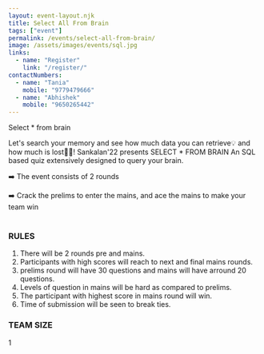 ```yaml
---
layout: event-layout.njk
title: Select All From Brain
tags: ["event"]
permalink: /events/select-all-from-brain/
image: /assets/images/events/sql.jpg
links:
  - name: "Register"
    link: "/register/"
contactNumbers:
  - name: "Tania"
    mobile: "9779479666"
  - name: "Abhishek"
    mobile: "9650265442"
---
```


Select * from brain
</br>

Let's search your memory and see how much data you can retrieve💡 and how much is lost😵‍💫! 
Sankalan'22 presents SELECT * FROM BRAIN
An SQL based quiz extensively designed to query your brain.
</br>

➡️ The event consists of 2 rounds
</br>

➡️ Crack the prelims to enter the mains, and ace the mains to make your team win
</br>
</br>

### RULES
1. There will be 2 rounds pre and mains.
2. Participants with high scores will reach to next and final mains rounds.
3. prelims round will have 30 questions and mains will have arround 20 questions.
5. Levels of question in mains will be hard as compared to prelims.
6. The participant with highest score in mains round will win.
7. Time of submission will be seen to break ties.

### TEAM SIZE
1 
